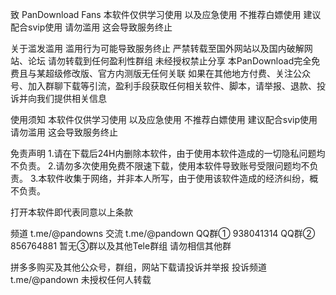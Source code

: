 致 PanDownload Fans
本软件仅供学习使用 以及应急使用
不推荐白嫖使用 建议配合svip使用
请勿滥用 这会导致服务终止

关于滥发滥用
滥用行为可能导致服务终止
严禁转载至国外网站以及国内破解网站、论坛 请勿转载到任何盈利性群组
未经授权禁止分享
本PanDownload完全免费且与某超级修改版、官方内测版无任何关联
如果在其他地方付费、关注公众号、加入群聊下载等引流，盈利手段获取任何相关软件、脚本，请举报、退款、投诉并向我们提供相关信息

使用须知
本软件仅供学习使用 以及应急使用
不推荐白嫖使用 建议配合svip使用
请勿滥用
这会导致服务终止

免责声明
1.请在下载后24H内删除本软件，由于使用本软件造成的一切隐私问题均不负责。
2.请勿多次使用免费不限速下载，使用本软件导致账号受限问题均不负责。
3.本软件收集于网络，并非本人所写，由于使用该软件造成的经济纠纷，概不负责。

打开本软件即代表同意以上条款

频道 t.me/@pandowns
交流 t.me/@pandown
QQ群① 938041314
QQ群② 856764881 
暂无③群以及其他Tele群组 请勿相信其他群 

拼多多购买及其他公众号，群组，网站下载请投诉并举报
投诉频道 t.me/@pandown
未授权任何人转载 
